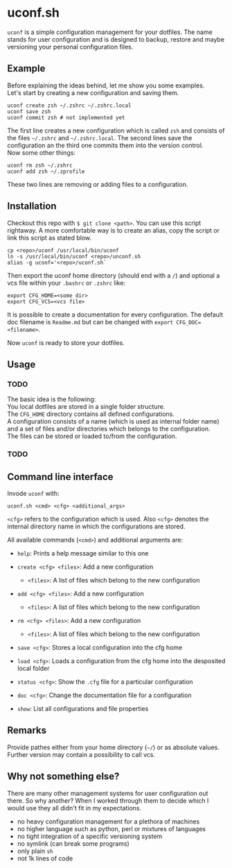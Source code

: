 # uconf.sh

`uconf` is a simple configuration management for your dotfiles.
The name stands for user configuration and is designed to backup, restore and maybe
versioning your personal configuration files.

## Example

Before explaining the ideas behind, let me show you some examples.  
Let's start by creating a new configuration and saving them.

    uconf create zsh ~/.zshrc ~/.zshrc.local
    uconf save zsh
    uconf commit zsh # not implemented yet
    
The first line creates a new configuration which is called `zsh` and consists of the files `~/.zshrc` and `~/.zshrc.local`. The second lines save the configuration an the third one commits them
into the version control.  
Now some other things:

    uconf rm zsh ~/.zshrc
    uconf add zsh ~/.zprofile

These two lines are removing or adding files to a configuration.

## Installation

Checkout this repo with `$ git clone <path>`.
You can use this script rightaway. A more comfortable way is to
create an alias, copy the script or link this script as stated blow.  

    cp <repo>/uconf /usr/local/bin/uconf
    ln -s /usr/local/bin/uconf <repo>/unconf.sh
    alias -g uconf='<repo>/uconf.sh`

Then export the uconf home directory (should end with a `/`) and 
optional a vcs file within your `.bashrc` or `.zshrc` like: 

    export CFG_HOME=<some dir>
    export CFG_VCS=<vcs file>
    
It is possible to create a documentation for every configuration.
The default doc filename is `Readme.md` but can be changed with `export CFG_DOC=<filename>`. 

Now `uconf` is ready to store your dotfiles.

## Usage

### TODO
The basic idea is the following:  
You local dotfiles are stored in a single folder structure.  
The `CFG_HOME` directory contains all defined configurations.  
A configuration consists of a name (which is used as internal folder name)
and a set of files and/or directories which belongs to the configuration.  
The files can be stored or loaded to/from the configuration.
### TODO

## Command line interface

Invode `uconf` with:

    uconf.sh <cmd> <cfg> <additional_args>
    
`<cfg>` refers to the configuration which is used. Also `<cfg>`
denotes the internal directory name in which the configurations are stored.

All available commands (`<cmd>`) and additional arguments are:

* `help`: Prints a help message similar to this one
* `create <cfg> <files>`: Add a new configuration
  + `<files>`: A list of files which belong to the new configuration

* `add <cfg> <files>`: Add a new configuration
  + `<files>`: A list of files which belong to the new configuration

* `rm <cfg> <files>`: Add a new configuration
  + `<files>`: A list of files which belong to the new configuration
  
* `save <cfg>`: Stores a local configuration into the cfg home
  
* `load <cfg>`: Loads a configuration from the cfg home into the desposited local folder
  
* `status <cfg>`: Show the `.cfg` file for a particular configuration

* `doc <cfg>`: Change the documentation file for a configuration

* `show`: List all configurations and file properties

## Remarks

Provide pathes either from your home directory (`~/`) or as absolute values.  
Further version may contain a possibility to call vcs.  

## Why not something else?

There are many other management systems for user configuration out there. So why another?
When I worked through them to decide which I would use they all didn't fit in my expectations.  

* no heavy configuration management for a plethora of machines
* no higher language such as python, perl or mixtures of languages
* no tight integration of a specific versioning system
* no symlink (can break some programs)
* only plain `sh`
* not 1k lines of code
